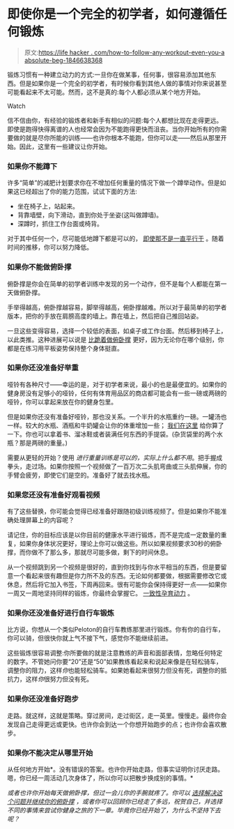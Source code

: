 # 即使你是一个完全的初学者，如何遵循任何锻炼

> 原文:[https://life hacker . com/how-to-follow-any-workout-even-you-a absolute-beg-1846638368](https://lifehacker.com/how-to-follow-any-workout-even-if-youre-an-absolute-beg-1846638368)

锻炼习惯有一种建立动力的方式:一旦你在做某事，任何事，很容易添加其他东西。但是如果你是一个完全的初学者，有时候你看到其他人做的事情对你来说甚至可能看起来不太可能。然而，这不是真的:每个人都必须从某个地方开始。

Watch

信不信由你，有经验的锻炼者和新手有相似的问题:每个人都想比现在走得更远。即使是跑得快得离谱的人也经常会因为不能跑得更快而沮丧。当你开始所有的你需要做的就是尽你所能的训练——也许你根本不能跑，但你可以走——然后从那里开始。因此，这里有一些建议让你开始。

### 如果你不能蹲下

许多“简单”的减肥计划要求你在不增加任何重量的情况下做一个蹲举动作。但是如果这已经超出了你的能力范围，试试下面的方法:

*   坐在椅子上，站起来。
*   背靠墙壁，向下滑动，直到你处于坐姿(这叫做蹲墙)。
*   深蹲时，抓住工作台面或椅背。

对于其中任何一个，尽可能低地蹲下都是可以的， [即使那不是一直平行于](https://lifehacker.com/how-deep-should-you-squat-1841473363) 。随着时间的推移，你可以努力降低。

### 如果你不能做俯卧撑

俯卧撑是你会在简单的初学者训练中发现的另一个动作，但不是每个人都能在第一天做俯卧撑。

手举得越高，俯卧撑越容易，脚举得越高，俯卧撑越难。所以对于最简单的初学者版本，把你的手放在肩膀高度的墙上。靠在墙上，然后把自己推回站姿。

一旦这些变得容易，选择一个较低的表面，如桌子或工作台面。然后移到椅子上，以此类推。这种进展可以说是 [比跪着做俯卧撑](https://lifehacker.com/how-to-work-up-to-full-push-ups-without-starting-from-y-1718034181) 更好，因为无论你在哪个级别，你都是在练习用平板姿势保持整个身体挺直。

### 如果你还没准备好举重

哑铃有各种尺寸——幸运的是，对于初学者来说，最小的也是最便宜的。如果你的健身房没有足够小的哑铃，任何有体育用品区的商店都可能会有一些一磅或两磅的哑铃，你可以拿起来放在你的健身包里。

但是如果你还没有准备好哑铃，那也没关系。一个半升的水瓶重约一磅。一罐汤也一样。较大的水瓶、酒瓶和牛奶罐会让你的体重增加一些； [我们在这里](https://lifehacker.com/how-to-use-water-jugs-as-weights-1844016823) 给你算了一下。你也可以拿着书、溜冰鞋或者装满任何东西的手提袋。(杂货袋里的两个水瓶？那是两磅的重量。)

需要从更轻的开始？使用 *进行重量训练是可以的，实际上什么都不用*。把手握成拳头，走过场。如果你按照一个视频做了一百万次二头肌弯曲或三头肌伸展，你的手臂会疲劳，即使它们是空的。准备好了就去找水瓶。

### 如果您还没有准备好观看视频

有了这些替换，你可能会觉得已经准备好跟随初级训练视频了。但是如果你不能准确处理屏幕上的内容呢？

请记住，你的目标应该是以你目前的健康水平进行锻炼，而不是完成一定数量的重复，如果你身体状况更好，理论上你可以做这些。所以如果视频要求30秒的俯卧撑，而你做不了那么多，那就尽可能多做，剩下的时间休息。

从一个视频跳到另一个视频是很好的，直到你找到与你水平相当的东西，但是要留意一个看起来很有趣但是你力所不及的东西。无论如何都要做，根据需要修改它或休息，然后将它加入书签，下周再回来。很有可能你会保持得更好一点——如果你一周又一周地坚持同样的锻炼，你最终会掌握它。 [一致性孕育动力](https://lifehacker.com/consistency-is-the-solution-to-most-of-your-fitness-pro-1845417358) 。

### **如果你还没准备好进行自行车锻炼**

比方说，你想从一个类似Peloton的自行车教练那里进行锻炼。你有你的自行车，你可以骑，但很快你就上气不接下气，感觉你不能继续前进。

这些锻炼很容易调整:你所要做的就是注意教练的声音和面部表情，忽略任何特定的数字。不管她问你要“20”还是“50”如果教练看起来和说起来像是在轻松骑车，调整你的阻力，这样*你*也能轻松骑车。如果她看起来很努力但没有死，调整你的抵抗力，这样*你*很努力但没有死。

### 如果你还没准备好跑步

走路。就这样，这就是策略。穿过房间，走过街区，走一英里。慢慢走。最终你会发现自己走得更远或更快。也许你会到达一个你想开始跑步的点；也许你会喜欢散步。

### 如果你不能决定从哪里开始

从任何地方开始*。没有错误的答案。也许你开始走路，但事实证明你讨厌走路。嗯，你已经一周活动几次身体了，所以你可以把散步换成别的事情。*

*或者也许你开始每天做俯卧撑，但过一会儿你的手腕就疼了。你可以 [选择解决这个问题并继续你的俯卧撑](https://vitals.lifehacker.com/what-to-do-if-push-ups-hurt-your-wrists-1716150180) ，或者你可以回顾你已经走了多远，祝贺自己，并选择不同的事情来尝试你健身之旅的下一章。毕竟你已经开始了，为什么不坚持下去呢？*